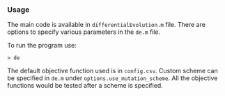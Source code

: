 ### Usage
The main code is available in `differentialEvolution.m` file. There are options to specify various parameters in the `de.m` file. 

To run the program use:
```
> de
```
The default objective function used is in `config.csv`. Custom scheme can be specified in `de.m` under `options.use_mutation_scheme`. All the objective functions would be tested after a scheme is specified. 
